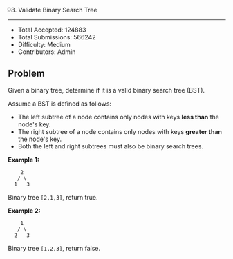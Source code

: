 98. Validate Binary Search Tree
---

- Total Accepted: 124883
- Total Submissions: 566242
- Difficulty: Medium
- Contributors: Admin


Problem
---
Given a binary tree, determine if it is a valid binary search tree (BST).

Assume a BST is defined as follows:

- The left subtree of a node contains only nodes with keys **less than** the node's key.
- The right subtree of a node contains only nodes with keys **greater than** the node's key.
- Both the left and right subtrees must also be binary search trees.


**Example 1:**

```
    2
   / \
  1   3
```
Binary tree `[2,1,3]`, return true.

**Example 2:**

```
    1
   / \
  2   3
```
Binary tree `[1,2,3]`, return false.